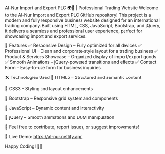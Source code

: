 
Al-Nur Import and Export PLC 🌍🚢 | Professional Trading Website
Welcome to the Al-Nur Import and Export PLC GitHub repository! This project is a modern and fully responsive business website designed for an international trading company. Built using HTML, CSS, JavaScript, Bootstrap, and jQuery, it delivers a seamless and professional user experience, perfect for showcasing import and export services.

🌟 Features
✅ Responsive Design – Fully optimized for all devices 
✅ Professional UI – Clean and corporate-style layout for a trading business
✅ Product & Services Showcase – Organized display of import/export goods
✅ Smooth Animations – jQuery-powered transitions and effects
✅ Contact Form – Easy-to-use form for business inquiries


🛠️ Technologies Used
🔹 HTML5 – Structured and semantic content

🔹 CSS3 – Styling and layout enhancements

🔹 Bootstrap – Responsive grid system and components

🔹 JavaScript – Dynamic content and interactivity

🔹 jQuery – Smooth animations and DOM manipulation

📌 Feel free to contribute, report issues, or suggest improvements!

🔗 Live Demo: https://al-nur.netlify.app

Happy Coding! 🚀✨
